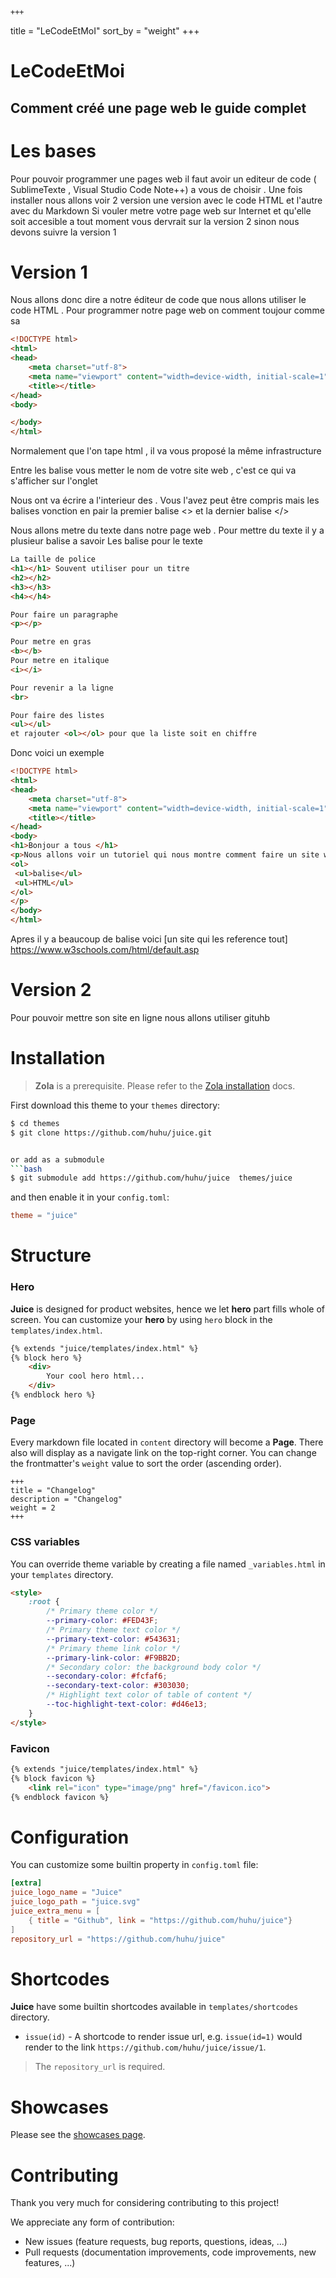     +++
title = "LeCodeEtMoI"
sort_by = "weight"
+++

# LeCodeEtMoi

## Comment créé une page web  le guide complet 

# Les bases 

Pour pouvoir programmer une pages web il faut avoir un editeur de code ( SublimeTexte , Visual Studio Code Note++) a vous de choisir .
Une fois installer nous allons voir 2 version une version avec le code HTML et l'autre avec du Markdown
Si vouler metre votre page web sur Internet et qu'elle soit accesible  a tout moment vous dervrait sur la version 2 sinon nous devons suivre la version 1

# Version 1 

Nous allons donc dire a notre éditeur de code que nous allons utiliser le code HTML . Pour programmer notre page web on comment toujour comme sa 
```html
<!DOCTYPE html>
<html>
<head>
    <meta charset="utf-8">
    <meta name="viewport" content="width=device-width, initial-scale=1">
    <title></title>
</head>
<body>

</body>
</html>
```
Normalement que l'on tape html , il va vous proposé la même infrastructure

Entre les balise <title></title> vous metter le nom de votre site web , c'est ce qui va s'afficher sur l'onglet 

Nous ont va écrire a l'interieur des <body></body> . Vous l'avez peut être compris mais les balises vonction en pair la premier balise <> et la dernier balise </> 

Nous allons metre du texte dans notre page web . Pour mettre du texte il y a plusieur balise a savoir
Les balise pour le texte 
```html
La taille de police 
<h1></h1> Souvent utiliser pour un titre 
<h2></h2>
<h3></h3>
<h4></h4>

Pour faire un paragraphe 
<p></p>

Pour metre en gras 
<b></b>
Pour metre en italique 
<i></i>

Pour revenir a la ligne
<br>

Pour faire des listes 
<ul></ul>
et rajouter <ol></ol> pour que la liste soit en chiffre
```
Donc voici un exemple 

```html
<!DOCTYPE html>
<html>
<head>
    <meta charset="utf-8">
    <meta name="viewport" content="width=device-width, initial-scale=1">
    <title></title>
</head>
<body>
<h1>Bonjour a tous </h1>
<p>Nous allons voir un tutoriel qui nous montre comment faire un site web et voici 2 mot que j'ai appris 
<ol>
 <ul>balise</ul>
 <ul>HTML</ul>   
</ol>
</p>
</body>
</html>

```

Apres il y a beaucoup de balise voici [un site qui les reference tout] https://www.w3schools.com/html/default.asp


# Version 2

Pour pouvoir mettre son site en ligne nous allons utiliser gituhb 


















# Installation

> **Zola** is a prerequisite. Please refer to the [Zola installation](https://www.getzola.org/documentation/getting-started/installation/) docs.

First download this theme to your `themes` directory:

```bash
$ cd themes
$ git clone https://github.com/huhu/juice.git


or add as a submodule
```bash
$ git submodule add https://github.com/huhu/juice  themes/juice
```

and then enable it in your `config.toml`:

```toml
theme = "juice"
```

# Structure

### Hero

**Juice** is designed for product websites, hence we let **hero** part fills whole of screen.
You can customize your **hero** by using `hero` block in the `templates/index.html`.

```html
{% extends "juice/templates/index.html" %}
{% block hero %}
    <div>
        Your cool hero html...
    </div>
{% endblock hero %}
```

### Page

Every markdown file located in `content` directory will become a **Page**. There also will display as
a navigate link on the top-right corner. 
You can change the frontmatter's `weight` value to sort the order (ascending order).

```
+++
title = "Changelog"
description = "Changelog"
weight = 2
+++

```

### CSS variables

You can override theme variable by creating a file named `_variables.html` in your `templates` directory.

```html
<style>
    :root {
        /* Primary theme color */
        --primary-color: #FED43F;
        /* Primary theme text color */
        --primary-text-color: #543631;
        /* Primary theme link color */
        --primary-link-color: #F9BB2D;
        /* Secondary color: the background body color */
        --secondary-color: #fcfaf6;
        --secondary-text-color: #303030;
        /* Highlight text color of table of content */
        --toc-highlight-text-color: #d46e13;
    }
</style>
```

### Favicon

```html
{% extends "juice/templates/index.html" %}
{% block favicon %}
    <link rel="icon" type="image/png" href="/favicon.ico">
{% endblock favicon %}
```

# Configuration

You can customize some builtin property in `config.toml` file:

```toml
[extra]
juice_logo_name = "Juice"
juice_logo_path = "juice.svg"
juice_extra_menu = [
    { title = "Github", link = "https://github.com/huhu/juice"}
]
repository_url = "https://github.com/huhu/juice"
```

# Shortcodes

**Juice** have some builtin shortcodes available in `templates/shortcodes` directory. 

- `issue(id)` - A shortcode to render issue url, e.g. `issue(id=1)` would render to the link `https://github.com/huhu/juice/issue/1`.
  
> The `repository_url` is required.

# Showcases

Please see the [showcases page](/showcases).

# Contributing

Thank you very much for considering contributing to this project!

We appreciate any form of contribution:

- New issues (feature requests, bug reports, questions, ideas, ...)
- Pull requests (documentation improvements, code improvements, new features, ...)
